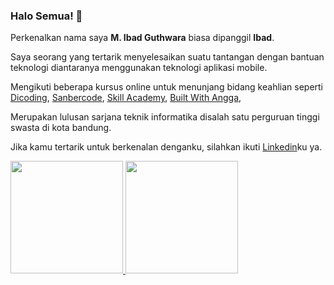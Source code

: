 ### Halo Semua! 👋

Perkenalkan nama saya **M. Ibad Guthwara** biasa dipanggil **Ibad**.

Saya seorang yang tertarik menyelesaikan suatu tantangan dengan bantuan teknologi diantaranya menggunakan teknologi aplikasi mobile.

Mengikuti beberapa kursus online untuk menunjang bidang keahlian seperti [Dicoding](https://www.dicoding.com), [Sanbercode](https://sanbercode.com), [Skill Academy](https://www.skillacademy.com), [Built With Angga](https://www.builtwithangga.com),

Merupakan lulusan sarjana teknik informatika disalah satu perguruan tinggi swasta di kota bandung.

Jika kamu tertarik untuk berkenalan denganku, silahkan ikuti [Linkedin](https://www.linkedin.com/in/m-ibad-guthwara-a888ab1b1/)ku ya.

<p align="left">
<a href="https://github.com/mibadguthwara">
  <img height="180em" src="https://github-readme-stats-eight-theta.vercel.app/api?username=mibadguthwara&show_icons=true&theme=algolia&include_all_commits=true&count_private=true"/>
  <img height="180em" src="https://github-readme-stats-eight-theta.vercel.app/api/top-langs/?username=mibadguthwara&layout=compact&langs_count=8&theme=algolia"/>
</a>
</p>

<!--
**mibadguthwara/mibadguthwara** is a ✨ _special_ ✨ repository because its `README.md` (this file) appears on your GitHub profile.

Here are some ideas to get you started:

- 🔭 I’m currently working on ...
- 🌱 I’m currently learning ...
- 👯 I’m looking to collaborate on ...
- 🤔 I’m looking for help with ...
- 💬 Ask me about ...
- 📫 How to reach me: ...
- 😄 Pronouns: ...
- ⚡ Fun fact: ...
-->
